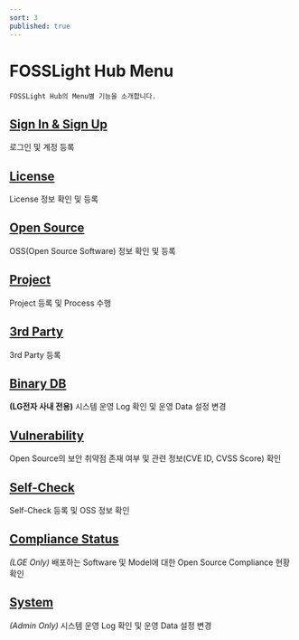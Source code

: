 ```yaml
---
sort: 3
published: true
---
```

# FOSSLight Hub Menu

```note
FOSSLight Hub의 Menu별 기능을 소개합니다.
```
## [Sign In & Sign Up](1_sign.md)
로그인 및 계정 등록

## [License](2_license.md)
License 정보 확인 및 등록

## [Open Source](3_oss.md)
OSS(Open Source Software) 정보 확인 및 등록

## [Project](4_project.md)
Project 등록 및 Process 수행

## [3rd Party](5_third-party.md)
3rd Party 등록

## [Binary DB](10_binarydb.md)
**(LG전자 사내 전용)** 시스템 운영 Log 확인 및 운영 Data 설정 변경

## [Vulnerability](7_vulnerability.md)
Open Source의 보안 취약점 존재 여부 및 관련 정보(CVE ID, CVSS Score) 확인

## [Self-Check](6_self-check.md)
Self-Check 등록 및 OSS 정보 확인

## [Compliance Status](11.compliance_status.md)
*(LGE Only)* 배포하는 Software 및 Model에 대한 Open Source Compliance 현황 확인

## [System](9_system.md)
*(Admin Only)* 시스템 운영 Log 확인 및 운영 Data 설정 변경
